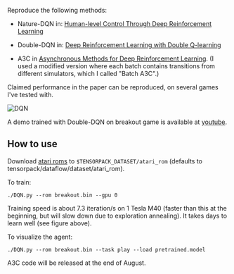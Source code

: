 Reproduce the following methods:

+ Nature-DQN in:
[Human-level Control Through Deep Reinforcement Learning](http://www.nature.com/nature/journal/v518/n7540/full/nature14236.html)

+ Double-DQN in:
[Deep Reinforcement Learning with Double Q-learning](http://arxiv.org/abs/1509.06461)

+ A3C in [Asynchronous Methods for Deep Reinforcement Learning](http://arxiv.org/abs/1602.01783). (I
used a modified version where each batch contains transitions from different simulators, which I called "Batch A3C".)

Claimed performance in the paper can be reproduced, on several games I've tested with.

![DQN](curve-breakout.png)

A demo trained with Double-DQN on breakout game is available at [youtube](https://youtu.be/o21mddZtE5Y).

<!--
   -DQN would typically take 2~3 days of training to reach a score of 400 on breakout, but my A3C implementation only takes <4 hours on 1 GPU.
   -This is probably the fastest RL trainer you'd find.
	 -->

## How to use

Download [atari roms](https://github.com/openai/atari-py/tree/master/atari_py/atari_roms) to
`$TENSORPACK_DATASET/atari_rom` (defaults to tensorpack/dataflow/dataset/atari_rom).

To train:
```
./DQN.py --rom breakout.bin --gpu 0
```
Training speed is about 7.3 iteration/s on 1 Tesla M40
(faster than this at the beginning, but will slow down due to exploration annealing).
It takes days to learn well (see figure above).

To visualize the agent:
```
./DQN.py --rom breakout.bin --task play --load pretrained.model
```

A3C code will be released at the end of August.
